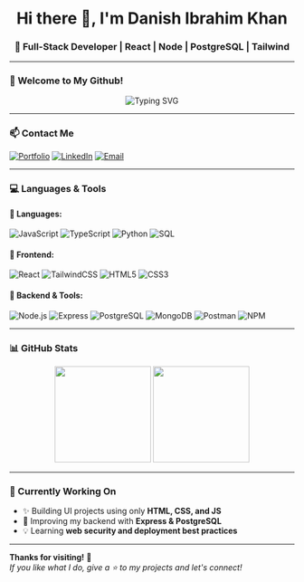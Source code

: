 <h1 align="center">Hi there 👋, I'm Danish Ibrahim Khan</h1>
<h3 align="center">🚀 Full-Stack Developer | React | Node | PostgreSQL | Tailwind</h3>

---

### 🌟 Welcome to My Github!

<p align="center">
  <img src="https://readme-typing-svg.herokuapp.com?font=Fira+Code&duration=3000&pause=500&color=00F763&center=true&vCenter=true&width=435&lines=Full-Stack+Web+Developer;Open+Source+Enthusiast;JavaScript+%7C+React+%7C+Node+%7C+SQL" alt="Typing SVG" />
</p>

---

### 📫 Contact Me
[![Portfolio](https://img.shields.io/badge/🌐%20Portfolio-blue?style=for-the-badge)](https://mr-danishibrahim.netlify.app/)
[![LinkedIn](https://img.shields.io/badge/LinkedIn-DanishIbrahimKhan-blue?logo=linkedin&style=for-the-badge)](https://linkedin.com/in/your-link)
[![Email](https://img.shields.io/badge/Email-mr.danishibrahimk@gmai.com-red?style=for-the-badge&logo=gmail)](mailto:mr.danishibrahimk@gmail.com)

---

### 💻 Languages & Tools

#### 🧠 Languages:
![JavaScript](https://img.shields.io/badge/-JavaScript-F7DF1E?logo=javascript&logoColor=black&style=flat-square)
![TypeScript](https://img.shields.io/badge/-TypeScript-3178C6?logo=typescript&logoColor=white&style=flat-square)
![Python](https://img.shields.io/badge/-Python-3776AB?logo=python&logoColor=white&style=flat-square)
![SQL](https://img.shields.io/badge/-SQL-4479A1?logo=mysql&logoColor=white&style=flat-square)

#### 🎨 Frontend:
![React](https://img.shields.io/badge/-React-61DAFB?logo=react&logoColor=black&style=flat-square)
![TailwindCSS](https://img.shields.io/badge/-TailwindCSS-38B2AC?logo=tailwind-css&logoColor=white&style=flat-square)
![HTML5](https://img.shields.io/badge/-HTML5-E34F26?logo=html5&logoColor=white&style=flat-square)
![CSS3](https://img.shields.io/badge/-CSS3-1572B6?logo=css3&logoColor=white&style=flat-square)

#### 🔧 Backend & Tools:
![Node.js](https://img.shields.io/badge/-Node.js-339933?logo=node.js&logoColor=white&style=flat-square)
![Express](https://img.shields.io/badge/-Express-000000?logo=express&logoColor=white&style=flat-square)
![PostgreSQL](https://img.shields.io/badge/-PostgreSQL-4169E1?logo=postgresql&logoColor=white&style=flat-square)
![MongoDB](https://img.shields.io/badge/-MongoDB-47A248?logo=mongodb&logoColor=white&style=flat-square)
![Postman](https://img.shields.io/badge/-Postman-FF6C37?logo=postman&logoColor=white&style=flat-square)
![NPM](https://img.shields.io/badge/-NPM-CB3837?logo=npm&logoColor=white&style=flat-square)

---

### 📊 GitHub Stats
<p align="center">
  <img src="https://github-readme-stats.vercel.app/api?username=DanishIbrahimKhan&show_icons=true&theme=radical" height="170" />
  <img src="https://github-readme-stats.vercel.app/api/top-langs/?username=DanishIbrahimKhan&layout=compact&theme=radical" height="170" />
</p>

---

### 🧠 Currently Working On
- ✨ Building UI projects using only **HTML, CSS, and JS**
- 🧩 Improving my backend with **Express & PostgreSQL**
- 💡 Learning **web security and deployment best practices**

---

**Thanks for visiting!** 🙌  
_If you like what I do, give a ⭐ to my projects and let's connect!_
